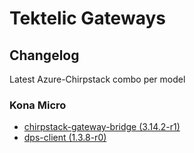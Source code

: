# Tektelic Gateways

## Changelog

Latest Azure-Chirpstack combo per model

### Kona Micro
- [chirpstack-gateway-bridge (3.14.2-r1)](https://hwdartifacts.blob.core.windows.net/hwdassets/chirpstack-gateway-bridge_3.14.2-r1_kona.ipk)
- [dps-client (1.3.8-r0)](https://hwdartifacts.blob.core.windows.net/hwdassets/dps-client_1.3.8-r0_kona.ipk)

